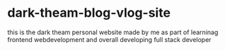 # dark-theam-blog-vlog-site
this is the dark theam personal website made by me as part of learninag frontend webdevelopment and overall developing full stack developer
